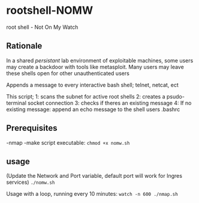 # rootshell-NOMW
root shell - Not On My Watch

## Rationale
In a shared *persistant* lab environment of exploitable machines, some users may create a backdoor with tools like metasploit. 
Many users may leave these shells open for other unauthenticated users

Appends a message to every interactive bash shell; telnet, netcat, ect

This script;
  1: scans the subnet for active root shells
  2: creates a psudo-terminal socket connection
  3: checks if theres an existing message
  4: If no existing message: append an echo message to the shell users .bashrc 
  
  
## Prerequisites
-nmap
-make script executable:
  `chmod +x nomw.sh`

## usage
(Update the Network and Port variable, default port will work for Ingres services)
`./nomw.sh`

Usage with a loop, running every 10 minutes:
  `watch -n 600 ./nmap.sh`

